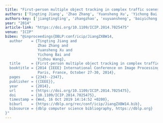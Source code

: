 ```yaml
---
title: "First-person multiple object tracking in complex traffic scenes"
authors: ['Tingting Jiang', 'Zhao Zhang', 'Yuansheng Xu', 'Yichong Bai', 'Yizhou Wang 0001']
authors-key: ['jiangtingting', 'zhangzhao', 'xuyuansheng', 'baiyichong', 'wangyizhou']
year: "2014"
article-link: "https://doi.org/10.1109/ICIP.2014.7025475"
venue: "ICIP"
bibex: "@inproceedings{DBLP:conf/icip/JiangZXBW14,
  author    = {Tingting Jiang and
               Zhao Zhang and
               Yuansheng Xu and
               Yichong Bai and
               Yizhou Wang},
  title     = {First-person multiple object tracking in complex traffic scenes},
  booktitle = {2014 {IEEE} International Conference on Image Processing, {ICIP} 2014,
               Paris, France, October 27-30, 2014},
  pages     = {2343--2347},
  publisher = {{IEEE}},
  year      = {2014},
  url       = {https://doi.org/10.1109/ICIP.2014.7025475},
  doi       = {10.1109/ICIP.2014.7025475},
  timestamp = {Wed, 16 Oct 2019 14:14:52 +0200},
  biburl    = {https://dblp.org/rec/conf/icip/JiangZXBW14.bib},
  bibsource = {dblp computer science bibliography, https://dblp.org}
}"
---
```

